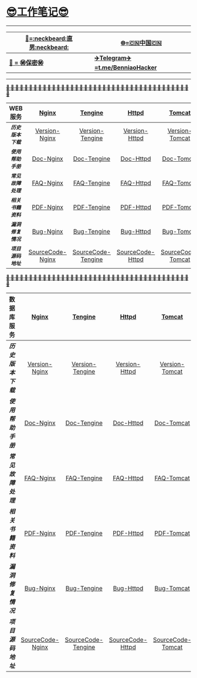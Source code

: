 # __[:sunglasses:工作笔记:sunglasses:](https://github.com/benniao1996/1996)__
****
|[__:restroom:=:neckbeard:直男:neckbeard:__](https://github.com/benniao1996/1996)|[__:globe_with_meridians:=:cn:中国:cn:__](https://github.com/benniao1996/1996)|
| --- | ---
|[__:couple_with_heart: = :secret:保密:secret:__](https://github.com/benniao1996/1996)|[__:airplane:Telegram:airplane:=t.me/BenniaoHacker__](https://t.me/BenniaoHacker)|
****
[~~__**:shit: :shit: :shit: :shit: :shit: :shit: :shit: :shit: :shit: :shit: :shit: :shit: :shit: :shit: :shit: :shit: :shit: :shit: :shit: :shit: :shit: :shit: :shit: :shit: :shit: :shit: :shit: :shit: :shit: :shit: :shit: :shit: :shit: :shit: :shit: :shit: :shit: :shit: :shit: :shit: :shit:**__~~](https://t.me/BenniaoHacker)

| __WEB服务__ | [Nginx](http://nginx.org/)  | [Tengine](http://tengine.taobao.org/) | [Httpd](http://httpd.apache.org/) | [Tomcat](http://tomcat.apache.org/) | [IIS](https://www.iis.net/) | [Lighttpd](http://www.lighttpd.net/)  | 
| :----------: | :-----------: | :----------: | :-----------: | :----------: | :-----------: | :----------: | 
| ***`历史版本下载`*** | [Version-Nginx](http://nginx.org/en/download.html) | [Version-Tengine]() | [Version-Httpd]() | [Version-Tomcat]() | [Version-IIS]() | [Version-Lighttpd]() |
| ***`使用帮助手册`*** | [Doc-Nginx]() | [Doc-Tengine]() | [Doc-Httpd]() | [Doc-Tomcat]() | [Doc-IIS]() | [Doc-Lighttpd]() |
| ***`常见故障处理`*** | [FAQ-Nginx]() | [FAQ-Tengine]() | [FAQ-Httpd]() | [FAQ-Tomcat]() | [FAQ-IIS]() | [FAQ-Lighttpd]() |
| ***`相关书籍资料`*** | [PDF-Nginx]() | [PDF-Tengine]() | [PDF-Httpd]() | [PDF-Tomcat]() | [PDF-IIS]() | [PDF-Lighttpd]() |
| ***`漏洞修复情况`*** | [Bug-Nginx]() | [Bug-Tengine]() | [Bug-Httpd]() | [Bug-Tomcat]() | [Bug-IIS]() | [Bug-Lighttpd]() |
| ***`项目源码地址`*** | [SourceCode-Nginx]() | [SourceCode-Tengine]() | [SourceCode-Httpd]() | [SourceCode-Tomcat]() | [SourceCode-IIS]() | [SourceCode-Lighttpd]() |

[~~__**:shit: :shit: :shit: :shit: :shit: :shit: :shit: :shit: :shit: :shit: :shit: :shit: :shit: :shit: :shit: :shit: :shit: :shit: :shit: :shit: :shit: :shit: :shit: :shit: :shit: :shit: :shit: :shit: :shit: :shit: :shit: :shit: :shit: :shit: :shit: :shit: :shit: :shit: :shit: :shit: :shit:**__~~](https://t.me/BenniaoHacker)


| 数据库服务 | [Nginx](http://nginx.org/)  | [Tengine](http://tengine.taobao.org/) | [Httpd](http://httpd.apache.org/) | [Tomcat](http://tomcat.apache.org/) | [IIS](https://www.iis.net/) | [Lighttpd](http://www.lighttpd.net/)  | 
| :----------: | :-----------: | :----------: | :-----------: | :----------: | :-----------: | :----------: | 
| ***历史版本下载*** | [Version-Nginx](http://nginx.org/en/download.html) | [Version-Tengine]() | [Version-Httpd]() | [Version-Tomcat]() | [Version-IIS]() | [Version-Lighttpd]() |
| ***使用帮助手册*** | [Doc-Nginx]() | [Doc-Tengine]() | [Doc-Httpd]() | [Doc-Tomcat]() | [Doc-IIS]() | [Doc-Lighttpd]() |
| ***常见故障处理*** | [FAQ-Nginx]() | [FAQ-Tengine]() | [FAQ-Httpd]() | [FAQ-Tomcat]() | [FAQ-IIS]() | [FAQ-Lighttpd]() |
| ***相关书籍资料*** | [PDF-Nginx]() | [PDF-Tengine]() | [PDF-Httpd]() | [PDF-Tomcat]() | [PDF-IIS]() | [PDF-Lighttpd]() |
| ***漏洞修复情况*** | [Bug-Nginx]() | [Bug-Tengine]() | [Bug-Httpd]() | [Bug-Tomcat]() | [Bug-IIS]() | [Bug-Lighttpd]() |
| ***项目源码地址*** | [SourceCode-Nginx]() | [SourceCode-Tengine]() | [SourceCode-Httpd]() | [SourceCode-Tomcat]() | [SourceCode-IIS]() | [SourceCode-Lighttpd]() |

